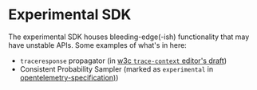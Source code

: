 # Experimental SDK

The experimental SDK houses bleeding-edge(-ish) functionality that may have unstable APIs. Some examples of what's in
here:

* `traceresponse` propagator (in [w3c `trace-context` editor's draft](https://w3c.github.io/trace-context/))
* Consistent Probability Sampler (marked as `experimental` in [opentelemetry-specification)](https://github.com/open-telemetry/opentelemetry-specification/blob/main/specification/trace/tracestate-probability-sampling.md))

